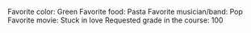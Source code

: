 Favorite color: Green
Favorite food: Pasta
Favorite musician/band: Pop
Favorite movie: Stuck in love
Requested grade in the course: 100
